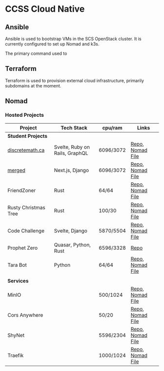 # CCSS Cloud Native

## Ansible

Ansible is used to bootstrap VMs in the SCS OpenStack cluster. It is currently configured to set up Nomad and k3s.

The primary command used to 

## Terraform

Terraform is used to provision external cloud infrastructure, primarily subdomains at the moment.

## Nomad

### Hosted Projects

| Project                                              | Tech Stack                     | cpu/ram   | Links                                                                                                                            |
| ---------------------------------------------------- | ------------------------------ | --------- | -------------------------------------------------------------------------------------------------------------------------------- |
| **Student Projects**                                 |                                |           |                                                                                                                                  |
| [discretemath.ca](https://discretemath.ca/)          | Svelte, Ruby on Rails, GraphQL | 6096/3072 | [Repo](https://github.com/CarletonComputerScienceSociety/discretemath.ca), [Nomad File](nomad/discretemath/no-connect.hcl)       |
| [merged](https://merged.carletoncomputerscience.ca/) | Next.js, Django                | 6096/3072 | [Repo](https://github.com/CarletonComputerScienceSociety/merged), [Nomad File](nomad/merged/merged.nomad)                        |
| FriendZoner                                          | Rust                           | 64/64     | [Repo](https://github.com/CarletonComputerScienceSociety/friend-zoner), [Nomad File](nomad/friend-zoner/friend-zoner.nomad)      |
| Rusty Christmas Tree                                 | Rust                           | 100/30    | [Repo](https://github.com/AngelOnFira/rusty-christmas-tree), [Nomad File](nomad/rusty-christmas-tree/rusty-christmas-tree.nomad) |
| Code Challenge                                       | Svelte, Django                 | 5870/5504 | [Repo](https://github.com/CarletonComputerScienceSociety/code-project), [Nomad File](nomad/code-challenge/code-challenge.nomad)  |
| Prophet Zero                                         | Quasar, Python, Rust           | 6596/3328 | [Repo](https://gitlab.com/GeekWeek/openevents/geekpeek1/team_8_prophet-zero)                                                     |
| Tara Bot                                             | Python                         | 64/64     | [Repo](https://github.com/AlanReviews/Discordpy-bot), [Nomad File](nomad/tara-bot/friend-zoner.nomad)                            |
|                                                      |                                |           |                                                                                                                                  |
| **Services**                                         |                                |           |                                                                                                                                  |
| MinIO                                                |                                | 500/1024  | [Repo](https://github.com/minio/minio), [Nomad File](nomad/minio/minio.hcl)                                                      |
| Cors Anywhere                                        |                                | 50/20     | [Repo](https://github.com/Rob--W/cors-anywhere), [Nomad File](nomad/cors-anywhere/cors-anywhere.hcl)                             |
| ShyNet                                               |                                | 5596/2304 | [Repo](https://github.com/milesmcc/shynet), [Nomad File](nomad/shynet/shynet.nomad)                                              |
| Traefik                                              |                                | 1000/1024 | [Repo](https://github.com/traefik/traefik), [Nomad File](nomad/traefik/traefik.hcl)                                              |
